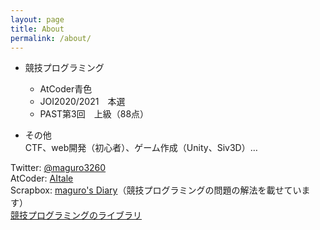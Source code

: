 ```yaml
---
layout: page
title: About
permalink: /about/
---
```


- 競技プログラミング
  - AtCoder青色
  - JOI2020/2021　本選
  - PAST第3回　上級（88点）

- その他  
CTF、web開発（初心者）、ゲーム作成（Unity、Siv3D）…

Twitter: [@maguro3260](https://twitter.com/maguro3260)  
AtCoder: [AItale](https://atcoder.jp/users/AItale)  
Scrapbox: [maguro's Diary](https://scrapbox.io/magurosdiary/)（競技プログラミングの問題の解法を載せています）  
[競技プログラミングのライブラリ](https://maguroplusia.github.io/Library)
